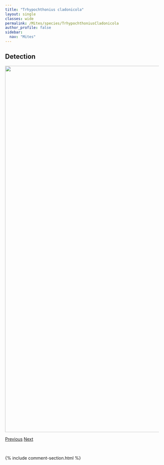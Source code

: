 ```yaml
---
title: "Trhypochthonius cladonicola"
layout: single
classes: wide
permalink: /Mites/species/TrhypochthoniusCladonicola
author_profile: false
sidebar:
  nav: "Mites"
---
```


<h2>Detection</h2>

<a href="https://drive.google.com/uc?export=view&id=1Mj3Q4pNR1vg7foiBI_HJJDvAbanmVVF0">
<img src="https://drive.google.com/uc?export=view&id=1Mj3Q4pNR1vg7foiBI_HJJDvAbanmVVF0" height = "1200" width = "800">
</a>


<a href="/DevelopmentWebsite/Mites/species/TrhypochthoniellusSetosusCanadensis" class="pagination--pager" title="Trhypochthoniellus setosus canadensis">Previous</a> <a href="/DevelopmentWebsite/Mites/species/TrhypochthoniusNigricans" class="pagination--pager" title="Trhypochthonius nigricans">Next</a>

<p>&nbsp;</p>

{% include comment-section.html %}
